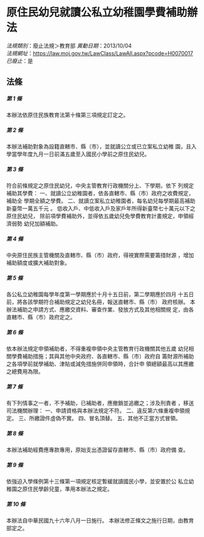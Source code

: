 # 原住民幼兒就讀公私立幼稚園學費補助辦法

*法規類別*：廢止法規＞教育部
*異動日期*：2013/10/04  
*法規網址*：https://law.moj.gov.tw/LawClass/LawAll.aspx?pcode=H0070017
*已廢止*：是


## 法條
##### 第 1 條
本辦法依原住民族教育法第十條第三項規定訂定之。

##### 第 2 條
本辦法補助對象為設籍直轄市、縣（市），並就讀公立或已立案私立幼稚
園，且入學當學年度九月一日前滿五歲至入國民小學前之原住民幼兒。

##### 第 3 條
符合前條規定之原住民幼兒，中央主管教育行政機關分上、下學期，依下
列規定補助其學費：
一、就讀公立幼稚園者，依各直轄市、縣（市）政府之收費規定，補助全
    學期全額之學費。
二、就讀立案私立幼稚園者，每名幼兒每學期最高補助新臺幣一萬五千元
    。
低收入戶、中低收入戶及家戶年所得新臺幣七十萬元以下之原住民幼兒，
除前項學費補助外，並得依五歲幼兒免學費教育計畫規定，申領經濟弱勢
幼兒加額補助。

##### 第 4 條
中央原住民族主管機關及直轄市、縣（市）政府，得視實際需要籌措財源
，增加補助額度或擴大補助對象。

##### 第 5 條
各公私立幼稚園每學年度第一學期應於十月十五日前，第二學期應於四月
十五日前，將各該學期符合補助規定之幼兒名冊，報送直轄市、縣（市）
政府核辦。
本辦法補助之申請方式、應繳交資料、審查作業、發放方式及其他相關規
定，由各直轄市、縣（市）政府定之。

##### 第 6 條
依本辦法規定申領補助者，不得重複申領中央主管教育行政機關其他五歲
幼兒相關學費補助措施；其與其他中央政府、各直轄市、縣（市）政府自
籌財源所補助之各項學前就學補助、津貼或減免措施併同申領時，合計申
領總額最高以其應繳之總費用為限。

##### 第 7 條
有下列情事之一者，不予補助，已補助者，應撤銷並追繳之；涉及刑責者
，移送司法機關辦理：
一、申請資格與本辦法規定不符。
二、違反第六條重複申領規定。
三、所繳證件虛偽不實。
四、冒名頂替。
五、其他不正當方式冒領。

##### 第 8 條
本辦法補助經費應專款專用，原始支出憑證留存直轄市、縣（市）政府備
查。

##### 第 9 條
依強迫入學條例第十三條第一項規定核定暫緩就讀國民小學，並安置於公
私立幼稚園之原住民學齡兒童，準用本辦法之規定。

##### 第 10 條
本辦法自中華民國九十六年八月一日施行。
本辦法修正條文之施行日期，由教育部定之。


